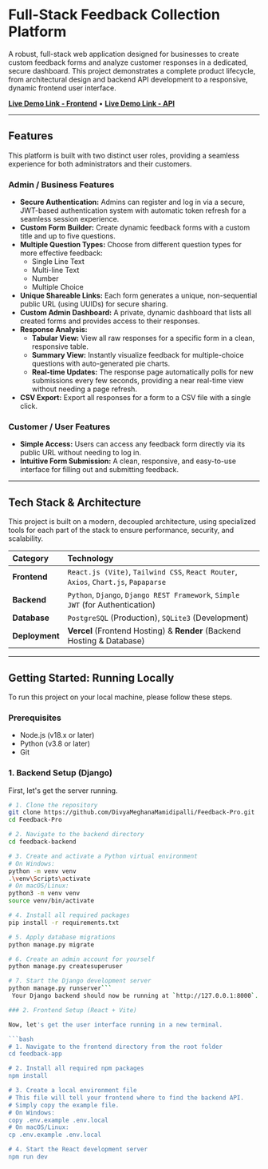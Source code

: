 # Full-Stack Feedback Collection Platform

A robust, full-stack web application designed for businesses to create custom feedback forms and analyze customer responses in a dedicated, secure dashboard. This project demonstrates a complete product lifecycle, from architectural design and backend API development to a responsive, dynamic frontend user interface.

**[Live Demo Link - Frontend](https://feedback-pro-theta.vercel.app/)** • **[Live Demo Link - API](https://myfeedback-pro-api.onrender.com)**

---

## Features

This platform is built with two distinct user roles, providing a seamless experience for both administrators and their customers.

### Admin / Business Features
*   **Secure Authentication:** Admins can register and log in via a secure, JWT-based authentication system with automatic token refresh for a seamless session experience.
*   **Custom Form Builder:** Create dynamic feedback forms with a custom title and up to five questions.
*   **Multiple Question Types:** Choose from different question types for more effective feedback:
    *   Single Line Text
    *   Multi-line Text
    *   Number
    *   Multiple Choice
*   **Unique Shareable Links:** Each form generates a unique, non-sequential public URL (using UUIDs) for secure sharing.
*   **Custom Admin Dashboard:** A private, dynamic dashboard that lists all created forms and provides access to their responses.
*   **Response Analysis:**
    *   **Tabular View:** View all raw responses for a specific form in a clean, responsive table.
    *   **Summary View:** Instantly visualize feedback for multiple-choice questions with auto-generated pie charts.
    *   **Real-time Updates:** The response page automatically polls for new submissions every few seconds, providing a near real-time view without needing a page refresh.
*   **CSV Export:** Export all responses for a form to a CSV file with a single click.

### Customer / User Features
*   **Simple Access:** Users can access any feedback form directly via its public URL without needing to log in.
*   **Intuitive Form Submission:** A clean, responsive, and easy-to-use interface for filling out and submitting feedback.

---

## Tech Stack & Architecture

This project is built on a modern, decoupled architecture, using specialized tools for each part of the stack to ensure performance, security, and scalability.

| Category      | Technology                                                                                                  |
| :------------ | :---------------------------------------------------------------------------------------------------------- |
| **Frontend**  | `React.js (Vite)`, `Tailwind CSS`, `React Router`, `Axios`, `Chart.js`, `Papaparse`                          |
| **Backend**   | `Python`, `Django`, `Django REST Framework`, `Simple JWT` (for Authentication)                                |
| **Database**  | `PostgreSQL` (Production), `SQLite3` (Development)                                                          |
| **Deployment**| **Vercel** (Frontend Hosting) & **Render** (Backend Hosting & Database)                                         |

---

## Getting Started: Running Locally

To run this project on your local machine, please follow these steps.

### Prerequisites
*   Node.js (v18.x or later)
*   Python (v3.8 or later)
*   Git

### 1. Backend Setup (Django)

First, let's get the server running.

```bash
# 1. Clone the repository
git clone https://github.com/DivyaMeghanaMamidipalli/Feedback-Pro.git
cd Feedback-Pro

# 2. Navigate to the backend directory
cd feedback-backend

# 3. Create and activate a Python virtual environment
# On Windows:
python -m venv venv
.\venv\Scripts\activate
# On macOS/Linux:
python3 -m venv venv
source venv/bin/activate

# 4. Install all required packages
pip install -r requirements.txt

# 5. Apply database migrations
python manage.py migrate

# 6. Create an admin account for yourself
python manage.py createsuperuser

# 7. Start the Django development server
python manage.py runserver```
 Your Django backend should now be running at `http://127.0.0.1:8000`.

### 2. Frontend Setup (React + Vite)

Now, let's get the user interface running in a new terminal.

```bash
# 1. Navigate to the frontend directory from the root folder
cd feedback-app

# 2. Install all required npm packages
npm install

# 3. Create a local environment file
# This file will tell your frontend where to find the backend API.
# Simply copy the example file.
# On Windows:
copy .env.example .env.local
# On macOS/Linux:
cp .env.example .env.local

# 4. Start the React development server
npm run dev
